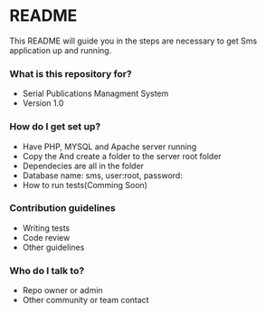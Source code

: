 # README #

This README will guide you in the steps are necessary to get Sms application up and running.

### What is this repository for? ###

* Serial Publications Managment System
* Version 1.0

### How do I get set up? ###

* Have PHP, MYSQL and Apache server running
* Copy the And create a folder to the server root folder
* Dependecies are all in the folder
* Database name: sms, user:root, password:
* How to run tests(Comming Soon)


### Contribution guidelines ###

* Writing tests
* Code review
* Other guidelines

### Who do I talk to? ###

* Repo owner or admin
* Other community or team contact